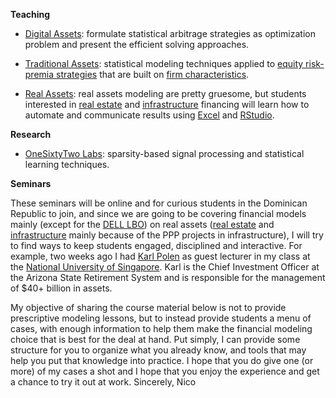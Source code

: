 **Teaching**

* [Digital Assets](https://github.com/rnfermincota/academic/tree/master/teaching/digital_assets): formulate statistical arbitrage strategies as optimization problem and present the efficient solving approaches.

* [Traditional Assets](https://github.com/rnfermincota/academic/tree/master/teaching/traditional_assets): statistical modeling techniques applied to [equity risk-premia strategies](https://github.com/rnfermincota/academic/blob/master/teaching/traditional_assets/module_risk_premia.pdf) that are built on [firm characteristics](https://github.com/rnfermincota/academic/blob/master/teaching/traditional_assets/module_factors.pdf).

* [Real Assets](https://github.com/rnfermincota/academic/tree/master/teaching/real_assets): real assets modeling are pretty gruesome, but students interested in [real estate](https://github.com/rnfermincota/academic/blob/master/teaching/real_assets/module_real_estate.pdf) and [infrastructure](https://github.com/rnfermincota/academic/blob/master/teaching/real_assets/module_infrastructure.pdf) financing will learn how to automate and communicate results using [Excel](https://nacnudus.github.io/spreadsheet-munging-strategies/) and [RStudio](https://rstudio.com/solutions/r-and-python/).

**Research**

* [OneSixtyTwo Labs](https://github.com/rnfermincota/academic/tree/master/research): sparsity-based signal processing and statistical learning techniques.

**Seminars**

These seminars will be online and for curious students in the Dominican Republic to join, and since we are going to be covering financial models mainly (except for the [DELL LBO](https://github.com/rnfermincota/academic/tree/master/seminars/corporate_finance/1_private_equity/1_cases/1_corporate)) on real assets ([real estate](https://github.com/rnfermincota/academic/tree/master/seminars/corporate_finance/1_private_equity/1_cases/2_real_estate) and [infrastructure](https://github.com/rnfermincota/academic/tree/master/seminars/corporate_finance/1_private_equity/1_cases/3_infrastructure) mainly because of the PPP projects in infrastructure), I will try to find ways to keep students engaged, disciplined and interactive. For example, two weeks ago I had [Karl Polen](https://karlp-asrs.github.io/bio.html) as guest lecturer in my class at the [National University of Singapore](http://nus.edu.sg/). Karl is the Chief Investment Officer at the Arizona State Retirement System and is responsible for the management of $\$40+$ billion in assets. 

My objective of sharing the course material below is not to provide prescriptive modeling lessons, but to instead provide students a menu of cases, with enough information to help them make the financial modeling choice that is best for the deal at hand.  Put simply, I can provide some structure for you to organize what you already know, and tools that may help you put that knowledge into practice. I hope that you do give one (or more) of my cases a shot and I hope that you enjoy the experience and get a chance to try it out at work.
Sincerely, Nico

<!--
![](mj.jpg)
-->